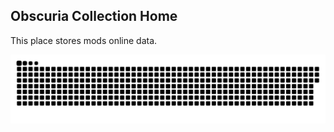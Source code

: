 ## Obscuria Collection Home
This place stores mods online data.

<a href="https://discord.gg/jSHHJSUWdY"><img src="contributions.svg"></a>
